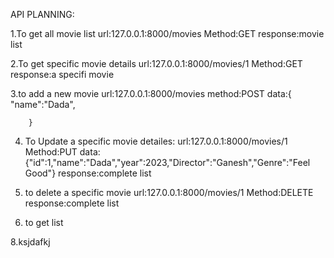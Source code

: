API PLANNING:

1.To get all movie list 
        url:127.0.0.1:8000/movies
        Method:GET
        response:movie list

2.To get specific movie details
        url:127.0.0.1:8000/movies/1
        Method:GET
        response:a specifi movie

3.to add a new movie
        url:127.0.0.1:8000/movies
        method:POST
        data:{
                "name":"Dada",


        }

4. To Update a specific movie detailes:
        url:127.0.0.1:8000/movies/1
        Method:PUT
        data:{"id":1,"name":"Dada","year":2023,"Director":"Ganesh","Genre":"Feel Good"}
        response:complete list

5. to delete a specific movie
        url:127.0.0.1:8000/movies/1
        Method:DELETE
        response:complete list

6. to get list 

8.ksjdafkj








